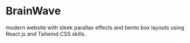 # BrainWave
modern website with sleek parallax effects and bento box layouts using  React.js and Tailwind CSS skills.
